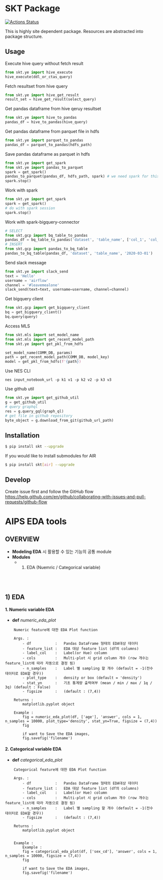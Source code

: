 # SKT Package


[![Actions Status](https://github.com/sktaiflow/skt/workflows/release/badge.svg)](https://github.com/sktaiflow/skt/actions)

This is highly site dependent package.
Resources are abstracted into package structure.


## Usage


Execute hive query without fetch result
```python
from skt.ye import hive_execute
hive_execute(ddl_or_ctas_query)
```


Fetch resultset from hive query
```python
from skt.ye import hive_get_result
result_set = hive_get_result(select_query)
```


Get pandas dataframe from hive qeruy resultset
```python
from skt.ye import hive_to_pandas
pandas_df = hive_to_pandas(hive_query)
```


Get pandas dataframe from parquet file in hdfs
```python
from skt.ye import parquet_to_pandas
pandas_df = parquet_to_pandas(hdfs_path)
```


Save pandas dataframe as parquet in hdfs
```python
from skt.ye import get_spark
from skt.ye import pandas_to_parquet
spark = get_spark()
pandas_to_parquet(pandas_df, hdfs_path, spark) # we need spark for this operation
spark.stop()
```


Work with spark
```python
from skt.ye import get_spark
spark = get_spark()
# do with spark session
spark.stop()
```


Work with spark-bigquery-connector
```python
# SELECT
from skt.gcp import bq_table_to_pandas 
pandas_df = bq_table_to_pandas('dataset', 'table_name', ['col_1', 'col_2'], '2020-01-01', 'svc_mgmt_num is not null')
# INSERT 
from skt.gcp import pandas_to_bq_table
pandas_to_bq_table(pandas_df, 'dataset', 'table_name', '2020-03-01')
```


Send slack message
```python
from skt.ye import slack_send
text = 'Hello'
username = 'airflow'
channel = '#leavemealone'
slack_send(text=text, username=username, channel=channel)
```


Get bigquery client
```python
from skt.gcp import get_bigquery_client
bq = get_bigquery_client()
bq.query(query)
```


Access MLS
```python
from skt.mls import set_model_name
from skt.mls import get_recent_model_path
from skt.ye import get_pkl_from_hdfs

set_model_name(COMM_DB, params)
path = get_recent_model_path(COMM_DB, model_key)
model = get_pkl_from_hdfs(f'{path})
```


Use NES CLI
```bas
nes input_notebook_url -p k1 v1 -p k2 v2 -p k3 v3
```


Use github util
```python
from skt.ye import get_github_util
g = get_github_util
# query graphql
res = g.query_gql(graph_ql)
# get file in github repository
byte_object = g.download_from_git(github_url_path)
```


## Installation

```sh
$ pip install skt --upgrade
```

If you would like to install submodules for AIR

```sh
$ pip install skt[air] --upgrade
```

## Develop

Create issue first and follow the GitHub flow
https://help.github.com/en/github/collaborating-with-issues-and-pull-requests/github-flow


# AIPS EDA tools

## OVERVIEW

- **Modeling EDA** 시 활용할 수 있는 기능의 공통 module
- **Modules**
    - 1) EDA (Nuemric / Categorical variable)
<br>
<br>

## 1) EDA
#### 1. Numeric variable EDA
- **def** *numeric_eda_plot*
    
```
    Numeric feature에 대한 EDA Plot function
    
    Args. :
        - df           :   Pandas DataFrame 형태의 EDA대상 데이터
        - feature_list :   EDA 대상 feature list (df의 columns)
        - label_col    :   Label(or Hue) column
        - cols         :   Multi-plot 시 grid column 개수 (row 개수는 feature_list에 따라 자동으로 결정 됨)
        - n_samples    :   Label 별 sampling 할 개수 (default = -1(전수 데이터로 EDA할 경우))
        - plot_type    :   density or box (default = 'density')
        - stat_yn      :   기초 통계량 출력여부 (mean / min / max / 1q / 3q) (default : False)
        - figsize      :   (default : (7,4))
    
    Returns : 
        matplotlib.pyplot object

    Example : 
        fig = numeric_eda_plot(df, ['age'], 'answer', cols = 1, n_samples = 10000, plot_type='density', stat_yn=True, figsize = (7,4))
        fig
        
        if want to Save the EDA images,
        fig.savefig('filename')
```


#### 2. Categorical variable EDA
- **def** *categorical_eda_plot*
    
```
    Categorical feature에 대한 EDA Plot function
    
    Args. :
        - df           :   Pandas DataFrame 형태의 EDA대상 데이터
        - feature_list :   EDA 대상 feature list (df의 columns)
        - label_col    :   Label(or Hue) column
        - cols         :   Multi-plot 시 grid column 개수 (row 개수는 feature_list에 따라 자동으로 결정 됨)
        - n_samples    :   Label 별 sampling 할 개수 (default = -1(전수 데이터로 EDA할 경우))
        - figsize      :   (default : (7,4))
    
    Returns : 
        matplotlib.pyplot object


    Example : 
        Example : 
        fig = categorical_eda_plot(df, ['sex_cd'], 'answer', cols = 1, n_samples = 10000, figsize = (7,4))
        fig
        
        if want to Save the EDA images,
        fig.savefig('filename')
    
```
